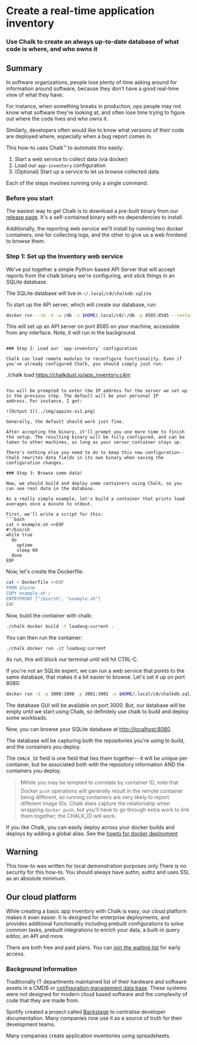 # Create a real-time application inventory

### Use Chalk to create an always up-to-date database of what code is where, and who owns it

## Summary

In software organizations, people lose plenty of time asking around
for information around software, because they don't have a good
real-time view of what they have.

For instance, when something breaks in production, ops people may not
know what software they're looking at, and often lose time trying to
figure out where the code lives and who owns it.

Similarly, developers often would like to know what versions of their
code are deployed where, especially when a bug report comes in.

This how-to uses Chalk™ to automate this easily:

1. Start a web service to collect data (via docker)
2. Load our `app-inventory` configuration
3. (Optional) Start up a service to let us browse collected data.

Each of the steps involves running only a single command.

### Before you start

The easiest way to get Chalk is to download a pre-built binary from
our [release page](https://crashoverride.com/releases). It's a
self-contained binary with no dependencies to install.

Additionally, the reporting web service we'll install by running two
docker containers, one for collecting logs, and the other to give us a
web frontend to browse them.

### Step 1: Set up the Inventory web service

We've put together a simple Python-based API Server that will accept
reports from the chalk binary we're configuring, and stick things
in an SQLite database.

The SQLite database will live in `~/.local/c0/chalkdb.sqlite`.

To start up the API server, which will create our database, run:

```bash
docker run --rm -d -w /db -v $HOME/.local/c0/:/db -p 8585:8585 --restart unless-stopped  ghcr.io/crashappsec/chalk-test-server
```

This will set up an API server on port 8585 on your machine,
accessible from any interface. Note, it will run in the background.
```

### Step 2: Load our `app-inventory` configuration

Chalk can load remote modules to reconfigure functionality. Even if
you've already configured Chalk, you should simply just run:

```
./chalk load https://chalkdust.io/app_inventory.c4m
```

You will be prompted to enter the IP address for the server we set up
in the previous step. The default will be your personal IP
address. For instance, I get:

![Output 1](../img/appinv-ss1.png)

Generally, the default should work just fine. 

After accepting the binary, it'll prompt you one more time to finish
the setup. The resulting binary will be fully configured, and can be
taken to other machines, as long as your server container stays up.

There's nothing else you need to do to keep this new configuration--
Chalk rewrites data fields in its own binary when saving the
configuration changes.

### Step 3: Browse some data!

Now, we should build and deploy some containers using Chalk, so you
can see real data in the database.

As a really simple example, let's build a container that prints load
averages once a minute to stdout.

First, we'll write a script for this:
```bash
cat > example.sh <<EOF
#!/bin/sh
while true
  do
    uptime
    sleep 60
  done
EOF
```

Now, let's create the Dockerfile:
```bash
cat > Dockerfile <<EOF
FROM alpine
COPY example.sh /
ENTRYPOINT ["/bin/sh", "example.sh"]
EOF
```

Now, build the container with chalk:
```bash
./chalk docker build -t loadavg:current .
```

You can then run the container:

```
./chalk docker run -it loadavg:current
```

As run, this will block our terminal until will hit CTRL-C.

If you're not an SQLite expert, we can run a web service that points
to the same database, that makes it a bit easier to browse. 
Let's set it up on port 8080:

```bash
docker run -d -p 3000:3000 -p 3001:3001 -v $HOME/.local/c0/chalkdb.sqlite:/chalkdb.sqlite  lscr.io/linuxserver/sqlitebrowser:latest
```

The database GUI will be available on port 3000. But, our database
will be empty until we start using Chalk, so definitely use chalk to
build and deploy some workloads.


Now, you can browse your SQLite database at
[http://localhost:8080](http://localhost:8080).

The database will be capturing both the repositories you're using to
build, and the containers you deploy.

The `CHALK_ID` field is one field that ties them together-- it will be
unique per container, but be associated both with the repository
information AND the containers you deploy.

> ❗While you may be tempted to correlate by container ID, note that
> Docker `push` operations will generally result in the remote
> container being different, so running containers are very likely to
> report different image IDs. Chalk does capture the relationship when
> wrapping `docker push`, but you'll have to go through extra work to
> link them together; the CHALK_ID will work.

If you like Chalk, you can easily deploy across your docker builds and
deploys by adding a global alias. See the [howto for docker deployment](./howto-deploy-chalk-globally-using-docker.md)

## Warning

This how-to was written for local demonstration purposes only.There is
no security for this how-to. You should always have authn, authz and
uses SSL as an absolute minimum.

## Our cloud platform

While creating a basic app inventory with Chalk is easy, our cloud
platform makes it even easier. It is designed for enterprise
deployments, and provides additional functionality including prebuilt
configurations to solve common tasks, prebuilt integrations to enrich
your data, a built-in query editor, an API and more.

There are both free and paid plans. You can [join the waiting
list](https://crashoverride.com/join-the-waiting-list) for early
access.

### Background Information

Traditionally IT departments maintained list of their hardware and
software assets in a CMDB or [configuration management data
base](https://en.wikipedia.org/wiki/Configuration_management_database). These
systems were not designed for modern cloud based software and the
complexity of code that they are made from.

Spotify created a project called [Backstage](https://backstage.io) to
centralise developer documentation. Many companies now use it as a
source of truth for their development teams.

Many companies create application inventories using spreadsheets.